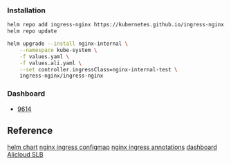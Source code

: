 ### Installation
```bash
helm repo add ingress-nginx https://kubernetes.github.io/ingress-nginx
helm repo update

helm upgrade --install nginx-internal \
    --namespace kube-system \
    -f values.yaml \
    -f values.ali.yaml \
    --set controller.ingressClass=nginx-internal-test \
    ingress-nginx/ingress-nginx
```        

### Dashboard
* [9614](https://grafana.com/grafana/dashboards/9614)

## Reference
[helm chart](https://github.com/kubernetes/ingress-nginx/tree/master/charts/ingress-nginx)
[nginx ingress configmap](https://kubernetes.github.io/ingress-nginx/user-guide/nginx-configuration/configmap)
[nginx ingress annotations](https://kubernetes.github.io/ingress-nginx/user-guide/nginx-configuration/annotations)
[dashboard](https://github.com/kubernetes/ingress-nginx/tree/master/deploy)
[Alicloud SLB](https://www.alibabacloud.com/help/doc-detail/86531.htm)
